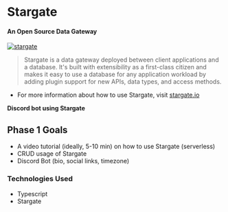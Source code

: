 # Stargate

#### An Open Source Data Gateway

[![stargate](http://img.youtube.com/vi/2ltVf2EscmM/0.jpg)](http://www.youtube.com/watch?v=2ltVf2EscmM "https://stargate.io/assets/images/explainer-cover.png")

> Stargate is a data gateway deployed between client applications and a database. It's built with extensibility as a first-class citizen and makes it easy to use a database for any application workload by adding plugin support for new APIs, data types, and access methods.

- For more information about how to use Stargate, visit [stargate.io](https://stargate.io/)

**Discord bot using Stargate**

## Phase 1 Goals

- A video tutorial (ideally, 5-10 min) on how to use Stargate (serverless)
- CRUD usage of Stargate
- Discord Bot (bio, social links, timezone)

### Technologies Used 

- Typescript
- Stargate
